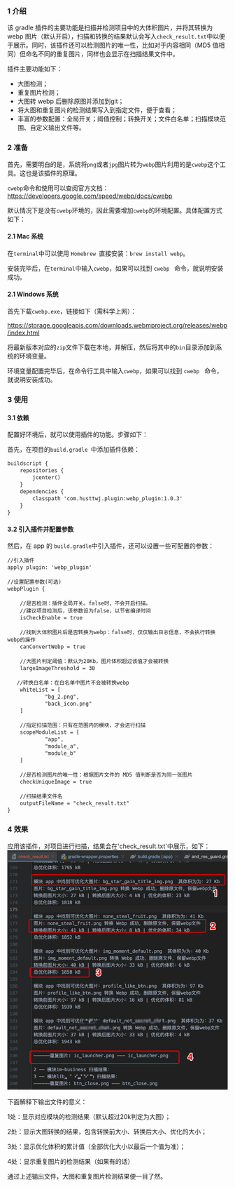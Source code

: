 ### 1 介绍

该 gradle 插件的主要功能是扫描并检测项目中的大体积图片，并将其转换为 webp 图片（默认开启），扫描和转换的结果默认会写入`check_result.txt`中以便于展示。同时，该插件还可以检测图片的唯一性，比如对于内容相同（MD5 值相同）但命名不同的重复图片，同样也会显示在扫描结果文件中。

插件主要功能如下：
 - 大图检测；
 - 重复图片检测；
 - 大图转 webp 后删除原图并添加到git；
 - 将大图和重复图片的检测结果写入到指定文件，便于查看；
 - 丰富的参数配置：全局开关；阈值控制；转换开关；文件白名单；扫描模块范围、自定义输出文件等。

### 2  准备

首先，需要明白的是，系统将`png`或者`jpg`图片转为`webp`图片利用的是`cwebp`这个工具。这也是该插件的原理。

`cwebp`命令和使用可以查阅官方文档：https://developers.google.com/speed/webp/docs/cwebp 

默认情况下是没有`cwebp`环境的，因此需要增加`cwebp`的环境配置。具体配置方式如下：

#### 2.1 Mac 系统

在`terminal`中可以使用 `Homebrew `直接安装：`brew install webp`。

安装完毕后，在`terminal`中输入`cwebp`，如果可以找到 `cwebp ` 命令，就说明安装成功。

#### 2.1 Windows 系统

首先下载`cwebp.exe`，链接如下（需科学上网）：

https://storage.googleapis.com/downloads.webmproject.org/releases/webp/index.html

将最新版本对应的`zip`文件下载在本地，并解压，然后将其中的`bin`目录添加到系统的环境变量。

环境变量配置完毕后，在命令行工具中输入`cwebp`，如果可以找到 `cwebp ` 命令，就说明安装成功。


### 3 使用

#### 3.1  依赖

配置好环境后，就可以使用插件的功能。步骤如下：

首先，在项目的`build.gradle `中添加插件依赖：

```
buildscript {
    repositories {
        jcenter()
    }
    dependencies {
        classpath 'com.husttwj.plugin:webp_plugin:1.0.3'
    }
}

```


#### 3.2 引入插件并配置参数

然后，在 app 的 `build.gradle`中引入插件，还可以设置一些可配置的参数：

```
//引入插件
apply plugin: 'webp_plugin'

//设置配置参数(可选)
webpPlugin {

    //是否检测：插件全局开关。false时，不会开启扫描。
    //建议项目检测后，该参数设为false，以节省编译时间
    isCheckEnable = true

    //找到大体积图片后是否转换为webp：false时，仅仅输出日志信息，不会执行转换webp的操作
    canConvertWebp = true

    //大图片判定阈值：默认为20Kb，图片体积超过该值才会被转换
    largeImageThreshold = 30

   //转换白名单：在白名单中图片不会被转换webp
    whiteList = [
            "bg_2.png",
            "back_icon.png"
    ]

    //指定扫描范围：只有在范围内的模块，才会进行扫描
    scopeModuleList = [
            "app",
            "module_a",
            "module_b"
    ]

    //是否检测图片的唯一性：根据图片文件的 MD5 值判断是否为同一张图片
    checkUniqueImage = true
    
    //扫描结果文件名
    outputFileName = "check_result.txt"
}

```

### 4 效果

应用该插件，对项目进行扫描，结果会在'check_result.txt'中展示，如下：
![扫描结果](https://github.com/hust-twj/Resources/blob/master/images/check_result.jpg?raw=true)

下面解释下输出文件的意义：

1处：显示对应模块的检测结果（默认超过20k判定为大图）；

2处：显示大图转换的结果，包含转换前大小、转换后大小、优化的大小；

3处：显示优化体积的累计值（全部优化大小以最后一个值为准）；

4处：显示重复图片的检测结果（如果有的话）

通过上述输出文件，大图和重复图片检测结果便一目了然。

